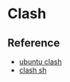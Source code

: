 # Clash



## Reference

- [ubuntu clash](https://juejin.cn/post/7065548789997633567)
- [clash sh](https://gist.github.com/cld4h/9a03ec2f826a25be5ab974fdbc540de4)